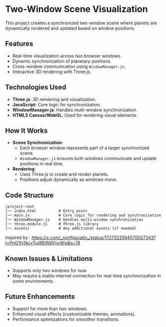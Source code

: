 # Two-Window Scene Visualization

This project creates a synchronized two-window scene where planets are dynamically rendered and updated based on window positions.

## Features
- Real-time visualization across two browser windows.
- Dynamic synchronization of planetary positions.
- Cross-window communication using `WindowManager.js`.
- Interactive 3D rendering with Three.js.

## Technologies Used
- **Three.js**: 3D rendering and visualization.
- **JavaScript**: Core logic for synchronization.
- **WindowManager.js**: Handles multi-window synchronization.
- **HTML5 Canvas/WebGL**: Used for rendering visual elements.

## How It Works
- **Scene Synchronization**:
  - Each browser window represents part of a larger synchronized scene.
  - `WindowManager.js` ensures both windows communicate and update positions in real time.
- **Rendering**:
  - Uses Three.js to create and render planets.
  - Positions adjust dynamically as windows move.

## Code Structure
```
/project-root
│── index.html          # Entry point
│── main.js             # Core logic for rendering and synchronization
│── WindowManager.js    # Handles multi-window synchronization
│── three.module.js     # Three.js library
│── assets/             # Any additional assets (if needed)
```

Inspired by : https://x.com/_nonfigurativ_/status/1727322594570027343?t=PnG1H3kcyTui8BiWAYnvWw&s=19 

## Known Issues & Limitations
- Supports only two windows for now.
- May require a stable internet connection for real-time synchronization in some environments.

## Future Enhancements
- Support for more than two windows.
- Enhanced visual effects (customizable themes, animations).
- Performance optimizations for smoother transitions.


